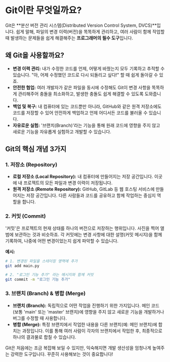# Git이란 무엇일까요?

Git은 **분산 버전 관리 시스템(Distributed Version Control System, DVCS)**입니다. 쉽게 말해, 파일의 변경 이력(버전)을 똑똑하게 관리하고, 여러 사람이 함께 작업할 때 발생하는 문제들을 쉽게 해결해주는 **프로그래머의 필수 도구**입니다.

## 왜 Git을 사용할까요?

- **변경 이력 관리:** 내가 수정한 코드를 언제, 어떻게 바꿨는지 모두 기록하고 추적할 수 있습니다. "아, 어제 수정했던 코드로 다시 되돌리고 싶다!" 할 때 쉽게 돌아갈 수 있죠.
- **안전한 협업:** 여러 개발자가 같은 파일을 동시에 수정해도 Git이 변경 사항을 똑똑하게 관리해주어 충돌을 최소화하고, 발생한 충돌도 쉽게 해결할 수 있도록 도와줍니다.
- **백업 및 복구:** 내 컴퓨터에 있는 코드뿐만 아니라, GitHub와 같은 원격 저장소에도 코드를 저장할 수 있어 안전하게 백업하고 언제 어디서든 코드를 불러올 수 있습니다.
- **자유로운 실험:** '브랜치(Branch)'라는 기능을 통해 원래 코드에 영향을 주지 않고 새로운 기능을 자유롭게 실험하고 개발할 수 있습니다.

## Git의 핵심 개념 3가지

### 1. 저장소 (Repository)

- **로컬 저장소 (Local Repository):** 내 컴퓨터에 만들어지는 저장 공간입니다. 이곳에 내 프로젝트의 모든 파일과 변경 이력이 저장됩니다.
- **원격 저장소 (Remote Repository):** GitHub, GitLab 등 웹 호스팅 서비스에 만들어지는 저장 공간입니다. 다른 사람들과 코드를 공유하고 함께 작업하는 중심지 역할을 합니다.

### 2. 커밋 (Commit)

'커밋'은 프로젝트의 현재 상태를 하나의 버전으로 저장하는 행위입니다. 사진을 찍어 앨범에 보관하는 것과 비슷하죠. 각 커밋에는 변경 사항에 대한 설명(커밋 메시지)을 함께 기록하여, 나중에 어떤 변경이었는지 쉽게 파악할 수 있습니다.

**예시:**
```bash
# 1. 변경된 파일을 스테이징 영역에 추가
git add main.py

# 2. "로그인 기능 추가" 라는 메시지와 함께 커밋
git commit -m "로그인 기능 추가"
```

### 3. 브랜치 (Branch) & 병합 (Merge)

- **브랜치 (Branch):** 독립적으로 어떤 작업을 진행하기 위한 가지입니다. 메인 코드(보통 'main' 또는 'master' 브랜치)에 영향을 주지 않고 새로운 기능을 개발하거나 버그를 수정할 때 사용합니다.
- **병합 (Merge):** 특정 브랜치에서 작업한 내용을 다른 브랜치(예: 메인 브랜치)에 합치는 과정입니다. 이를 통해 여러 사람이 각자의 브랜치에서 작업한 후, 최종적으로 하나의 결과물로 합칠 수 있습니다.

Git은 처음에는 조금 복잡해 보일 수 있지만, 익숙해지면 개발 생산성을 엄청나게 높여주는 강력한 도구입니다. 꾸준히 사용해보는 것이 중요합니다!
